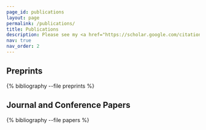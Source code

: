```yaml
---
page_id: publications
layout: page
permalink: /publications/
title: Publications
description: Please see my <a href="https://scholar.google.com/citations?user=Zrd9pCMAAAAJ">google scholar</a> for full paper list.
nav: true
nav_order: 2
---
```


<!-- _pages/publications.md -->
## Preprints

<div class="publications">

{% bibliography --file preprints %}

</div>

## Journal and Conference Papers

<div class="publications">

{% bibliography --file papers %}

</div>
